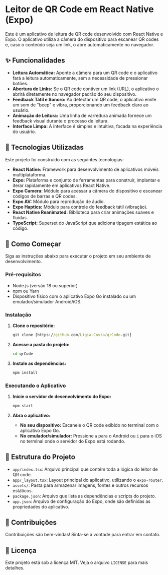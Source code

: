 # Leitor de QR Code em React Native (Expo)

Este é um aplicativo de leitura de QR code desenvolvido com React Native e Expo. O aplicativo utiliza a câmera do dispositivo para escanear QR codes e, caso o conteúdo seja um link, o abre automaticamente no navegador.

## ✨ Funcionalidades

* **Leitura Automática:** Aponte a câmera para um QR code e o aplicativo fará a leitura automaticamente, sem a necessidade de pressionar botões.
* **Abertura de Links:** Se o QR code contiver um link (URL), o aplicativo o abrirá diretamente no navegador padrão do seu dispositivo.
* **Feedback Tátil e Sonoro:** Ao detectar um QR code, o aplicativo emite um som de "beep" e vibra, proporcionando um feedback claro ao usuário.
* **Animação de Leitura:** Uma linha de varredura animada fornece um feedback visual durante o processo de leitura.
* **Interface Limpa:** A interface é simples e intuitiva, focada na experiência do usuário.

## 🚀 Tecnologias Utilizadas

Este projeto foi construído com as seguintes tecnologias:

* **React Native:** Framework para desenvolvimento de aplicativos móveis multiplataforma.
* **Expo:** Plataforma e conjunto de ferramentas para construir, implantar e iterar rapidamente em aplicativos React Native.
* **Expo Camera:** Módulo para acessar a câmera do dispositivo e escanear códigos de barras e QR codes.
* **Expo AV:** Módulo para reprodução de áudio.
* **Expo Haptics:** Módulo para controle do feedback tátil (vibração).
* **React Native Reanimated:** Biblioteca para criar animações suaves e fluidas.
* **TypeScript:** Superset do JavaScript que adiciona tipagem estática ao código.

## 🏁 Como Começar

Siga as instruções abaixo para executar o projeto em seu ambiente de desenvolvimento.

### Pré-requisitos

* Node.js (versão 18 ou superior)
* npm ou Yarn
* Dispositivo físico com o aplicativo Expo Go instalado ou um emulador/simulador Android/iOS.

### Instalação

1.  **Clone o repositório:**

    ```cmd
    git clone [https://github.com/Ligia-Costa/qrCode.git]
    ```

2.  **Acesse a pasta do projeto:**

    ```cmd
    cd qrCode
    ```

3.  **Instale as dependências:**

    ```cmd
    npm install
    ```

### Executando o Aplicativo

1.  **Inicie o servidor de desenvolvimento do Expo:**

    ```cmd
    npm start
    ```

2.  **Abra o aplicativo:**
    * **No seu dispositivo:** Escaneie o QR code exibido no terminal com o aplicativo Expo Go.
    * **No emulador/simulador:** Pressione `a` para o Android ou `i` para o iOS no terminal onde o servidor do Expo está rodando.

## 📝 Estrutura do Projeto

* `app/index.tsx`: Arquivo principal que contém toda a lógica do leitor de QR code.
* `app/_layout.tsx`: Layout principal do aplicativo, utilizando o `expo-router`.
* `assets/`: Pasta para armazenar imagens, fontes e outros recursos estáticos.
* `package.json`: Arquivo que lista as dependências e scripts do projeto.
* `app.json`: Arquivo de configuração do Expo, onde são definidas as propriedades do aplicativo.

## 🤝 Contribuições

Contribuições são bem-vindas! Sinta-se à vontade para entrar em contato.

## 📄 Licença

Este projeto está sob a licença MIT. Veja o arquivo `LICENSE` para mais detalhes.